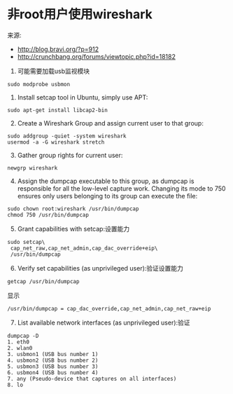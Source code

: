 # 非root用户使用wireshark

来源: 
* http://blog.bravi.org/?p=912
* http://crunchbang.org/forums/viewtopic.php?id=18182

1. 可能需要加载usb监视模块
```
sudo modprobe usbmon
```

1. Install setcap tool in Ubuntu, simply use APT:
```
sudo apt-get install libcap2-bin
```

2. Create a Wireshark Group and assign current user to that group:
```
sudo addgroup -quiet -system wireshark
usermod -a -G wireshark stretch
```
3. Gather group rights for current user:
```
newgrp wireshark
```
4. Assign the dumpcap executable to this group, as dumpcap is responsible for all the low-level capture work. Changing its mode to 750 ensures only users belonging to its group can execute the file:
```
sudo chown root:wireshark /usr/bin/dumpcap
chmod 750 /usr/bin/dumpcap
```
5. Grant capabilities with setcap:设置能力
```
sudo setcap\
 cap_net_raw,cap_net_admin,cap_dac_override+eip\
 /usr/bin/dumpcap
```
6. Verify set capabilities (as unprivileged user):验证设置能力
```
getcap /usr/bin/dumpcap
```
显示
```
/usr/bin/dumpcap = cap_dac_override,cap_net_admin,cap_net_raw+eip
```
7. List available network interfaces (as unprivileged user):验证
```
dumpcap -D
1. eth0
2. wlan0
3. usbmon1 (USB bus number 1)
4. usbmon2 (USB bus number 2)
5. usbmon3 (USB bus number 3)
6. usbmon4 (USB bus number 4)
7. any (Pseudo-device that captures on all interfaces)
8. lo
```